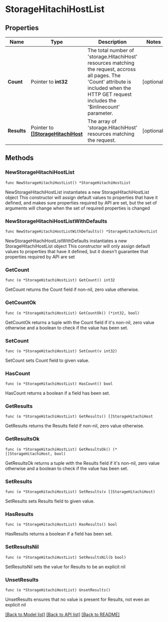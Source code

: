 # StorageHitachiHostList

## Properties

Name | Type | Description | Notes
------------ | ------------- | ------------- | -------------
**Count** | Pointer to **int32** | The total number of &#39;storage.HitachiHost&#39; resources matching the request, accross all pages. The &#39;Count&#39; attribute is included when the HTTP GET request includes the &#39;$inlinecount&#39; parameter. | [optional] 
**Results** | Pointer to [**[]StorageHitachiHost**](storage.HitachiHost.md) | The array of &#39;storage.HitachiHost&#39; resources matching the request. | [optional] 

## Methods

### NewStorageHitachiHostList

`func NewStorageHitachiHostList() *StorageHitachiHostList`

NewStorageHitachiHostList instantiates a new StorageHitachiHostList object
This constructor will assign default values to properties that have it defined,
and makes sure properties required by API are set, but the set of arguments
will change when the set of required properties is changed

### NewStorageHitachiHostListWithDefaults

`func NewStorageHitachiHostListWithDefaults() *StorageHitachiHostList`

NewStorageHitachiHostListWithDefaults instantiates a new StorageHitachiHostList object
This constructor will only assign default values to properties that have it defined,
but it doesn't guarantee that properties required by API are set

### GetCount

`func (o *StorageHitachiHostList) GetCount() int32`

GetCount returns the Count field if non-nil, zero value otherwise.

### GetCountOk

`func (o *StorageHitachiHostList) GetCountOk() (*int32, bool)`

GetCountOk returns a tuple with the Count field if it's non-nil, zero value otherwise
and a boolean to check if the value has been set.

### SetCount

`func (o *StorageHitachiHostList) SetCount(v int32)`

SetCount sets Count field to given value.

### HasCount

`func (o *StorageHitachiHostList) HasCount() bool`

HasCount returns a boolean if a field has been set.

### GetResults

`func (o *StorageHitachiHostList) GetResults() []StorageHitachiHost`

GetResults returns the Results field if non-nil, zero value otherwise.

### GetResultsOk

`func (o *StorageHitachiHostList) GetResultsOk() (*[]StorageHitachiHost, bool)`

GetResultsOk returns a tuple with the Results field if it's non-nil, zero value otherwise
and a boolean to check if the value has been set.

### SetResults

`func (o *StorageHitachiHostList) SetResults(v []StorageHitachiHost)`

SetResults sets Results field to given value.

### HasResults

`func (o *StorageHitachiHostList) HasResults() bool`

HasResults returns a boolean if a field has been set.

### SetResultsNil

`func (o *StorageHitachiHostList) SetResultsNil(b bool)`

 SetResultsNil sets the value for Results to be an explicit nil

### UnsetResults
`func (o *StorageHitachiHostList) UnsetResults()`

UnsetResults ensures that no value is present for Results, not even an explicit nil

[[Back to Model list]](../README.md#documentation-for-models) [[Back to API list]](../README.md#documentation-for-api-endpoints) [[Back to README]](../README.md)


